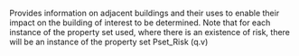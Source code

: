 Provides information on adjacent buildings and their uses to enable their impact on the building of interest to be determined. Note that for each instance of the property set used, where there is an existence of risk, there will be an instance of the property set Pset_Risk (q.v)